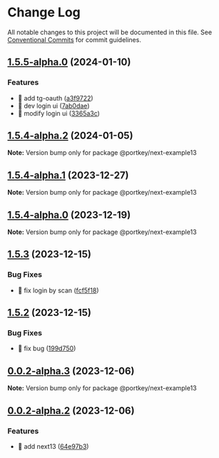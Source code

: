 # Change Log

All notable changes to this project will be documented in this file.
See [Conventional Commits](https://conventionalcommits.org) for commit guidelines.

## [1.5.5-alpha.0](https://github.com/Portkey-Wallet/portkey-web/compare/v1.5.4-alpha.2...v1.5.5-alpha.0) (2024-01-10)

### Features

- 🎸 add tg-oauth ([a3f9722](https://github.com/Portkey-Wallet/portkey-web/commit/a3f9722ff964ea1e5f40c5b26d728da93d017d61))
- 🎸 dev login ui ([7ab0dae](https://github.com/Portkey-Wallet/portkey-web/commit/7ab0dae4d31db01c8d4cc4e240ba8697df43ebf4))
- 🎸 modify login ui ([3365a3c](https://github.com/Portkey-Wallet/portkey-web/commit/3365a3cacc66d5695627aed30ca3a829b46f6c12))

## [1.5.4-alpha.2](https://github.com/Portkey-Wallet/portkey-web/compare/v1.5.4-alpha.1...v1.5.4-alpha.2) (2024-01-05)

**Note:** Version bump only for package @portkey/next-example13

## [1.5.4-alpha.1](https://github.com/Portkey-Wallet/portkey-web/compare/v1.5.4-alpha.0...v1.5.4-alpha.1) (2023-12-27)

**Note:** Version bump only for package @portkey/next-example13

## [1.5.4-alpha.0](https://github.com/Portkey-Wallet/portkey-web/compare/v1.5.3...v1.5.4-alpha.0) (2023-12-19)

**Note:** Version bump only for package @portkey/next-example13

## [1.5.3](https://github.com/Portkey-Wallet/portkey-web/compare/v1.5.2...v1.5.3) (2023-12-15)

### Bug Fixes

- 🐛 fix login by scan ([fcf5f18](https://github.com/Portkey-Wallet/portkey-web/commit/fcf5f18ba4bc7995b2f2412141b895f4973615f3))

## [1.5.2](https://github.com/Portkey-Wallet/portkey-web/compare/v0.0.2-alpha.3...v1.5.2) (2023-12-15)

### Bug Fixes

- 🐛 fix bug ([199d750](https://github.com/Portkey-Wallet/portkey-web/commit/199d75004dafd85628260bbf066883661d215a07))

## [0.0.2-alpha.3](https://github.com/Portkey-Wallet/portkey-web/compare/v0.0.2-alpha.2...v0.0.2-alpha.3) (2023-12-06)

**Note:** Version bump only for package @portkey/next-example13

## [0.0.2-alpha.2](https://github.com/Portkey-Wallet/portkey-web/compare/v1.5.1...v0.0.2-alpha.2) (2023-12-06)

### Features

- 🎸 add next13 ([64e97b3](https://github.com/Portkey-Wallet/portkey-web/commit/64e97b34895b07a7249e80ac7cd76b0a762c1520))
